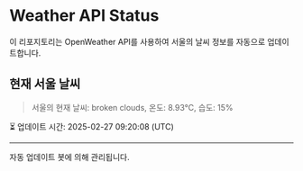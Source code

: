 
# Weather API Status

이 리포지토리는 OpenWeather API를 사용하여 서울의 날씨 정보를 자동으로 업데이트합니다.

## 현재 서울 날씨
> 서울의 현재 날씨: broken clouds, 온도: 8.93°C, 습도: 15%

⏳ 업데이트 시간: 2025-02-27 09:20:08 (UTC)

---
자동 업데이트 봇에 의해 관리됩니다.
